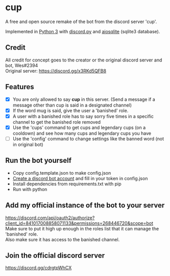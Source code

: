 # cup
A free and open source remake of the bot from the discord server 'cup'.

Implemented in [Python 3](https://python.org) with [discord.py](https://discordpy.readthedocs.io) and [aiosqlite](https://aiosqlite.omnilib.dev) (sqlite3 database).

## Credit

All credit for concept goes to the creator or the original discord server and bot, Wes#2394    
Original server: https://discord.gg/x3RKd5QFB8

## Features
- [x] You are only allowed to say **cup** in this server. (Send a message if a message other than cup is said in a designated channel)
- [x] If the word mug is said, give the user a 'banished' role.
- [x] A user with a banished role has to say sorry five times in a specific channel to get the banished role removed
- [x] Use the 'cups' command to get cups and legendary cups (on a cooldown) and see how many cups and legendary cups you have
- [ ] Use the 'config' command to change settings like the banned word (not in original bot)

## Run the bot yourself

- Copy config.template.json to make config.json
- [Create a discord bot account](https://discordpy.readthedocs.io/en/latest/discord.html) and fill in your token in config.json
- Install dependencies from requirements.txt with pip
- Run with python

## Add my official instance of the bot to your server

https://discord.com/api/oauth2/authorize?client_id=841017008858071133&permissions=268446720&scope=bot    
Make sure to put it high up enough in the roles list that it can manage the 'banished' role.    
Also make sure it has access to the banished channel.

## Join the official discord server
https://discord.gg/cdrgtpWhCX
